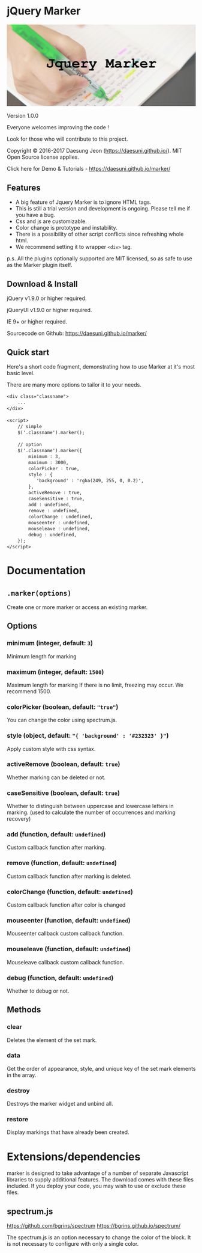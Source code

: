 jQuery Marker
================
![main](/main.png)

Version 1.0.0

Everyone welcomes improving the code !

Look for those who will contribute to this project.

Copyright &copy; 2016-2017 Daesung Jeon (https://daesuni.github.io/).
MIT Open Source license applies.

Click here for Demo & Tutorials - https://daesuni.github.io/marker/


Features
--------
*	A big feature of Jquery Marker is to ignore HTML tags.
*	This is still a trial version and development is ongoing. Please tell me if you have a bug.
*	Css and js are customizable.
*   Color change is prototype and instability.
*   There is a possibility of other script conflicts since refreshing whole html.
*   We recommend setting it to wrapper `<div>` tag.

p.s. All the plugins optionally supported are MIT licensed, so as safe to use as the Marker plugin itself.


Download & Install
------------------
jQuery v1.9.0 or higher required.

jQueryUI v1.9.0 or higher required.

IE 9+ or higher required.

Sourcecode on Github: https://daesuni.github.io/marker/


Quick start
-----------
Here's a short code fragment, demonstrating how to use Marker at it's most
basic level.

There are many more options to tailor it to your needs.

	<div class="classname">
		...
	</div>

	<script>
		// simple
		$('.classname').marker();
		
		// option
		$('.classname').marker({
	 		minimum : 3,
			maximum : 3000,
			colorPicker : true,
			style : {
			   'background' : 'rgba(249, 255, 0, 0.2)',
			},
			activeRemove : true,
			caseSensitive : true,
			add : undefined,
			remove : undefined,
			colorChange : undefined,
			mouseenter : undefined,
			mouseleave : undefined,
			debug : undefined,
	 	});
	</script>


Documentation
=============

`.marker(options)`
---------------------
Create one or more marker or access an existing marker.


Options
-------
### **minimum** (integer, default: `3`)
Minimum length for marking

### **maximum** (integer, default: `1500`)
Maximum length for marking
If there is no limit, freezing may occur. We recommend 1500.

### **colorPicker** (boolean, default: `"true"`)
You can change the color using spectrum.js.

### **style** (object, default: `"{ 'background' : '#232323' }"`)
Apply custom style with css syntax.

### **activeRemove** (boolean, default: `true`)
Whether marking can be deleted or not.

### **caseSensitive** (boolean, default: `true`)
Whether to distinguish between uppercase and lowercase letters
in marking. (used to calculate the number of occurrences and marking recovery)

### **add** (function, default: `undefined`)
Custom callback function after marking.

### **remove** (function, default: `undefined`)
Custom callback function after marking is deleted.

### **colorChange** (function, default: `undefined`)
Custom callback function after color is changed

### **mouseenter** (function, default: `undefined`)
Mouseenter callback custom callback function.

### **mouseleave** (function, default: `undefined`)
Mouseleave callback custom callback function. 

### **debug** (function, default: `undefined`)
Whether to debug or not.

Methods
-------
### **clear**
Deletes the element of the set mark.

### **data**
Get the order of appearance, style, and unique key of the set mark elements in the array.

### **destroy**
Destroys the marker widget and unbind all.

### **restore**
Display markings that have already been created.

Extensions/dependencies
=======================
marker is designed to take advantage of a number of separate Javascript
libraries to supply additional features. The download comes with these files
included. If you deploy your code, you may wish to use or exclude these files.


spectrum.js
------------
https://github.com/bgrins/spectrum
https://bgrins.github.io/spectrum/

The spectrum.js is an option necessary to change the color of the block.
It is not necessary to configure with only a single color.
